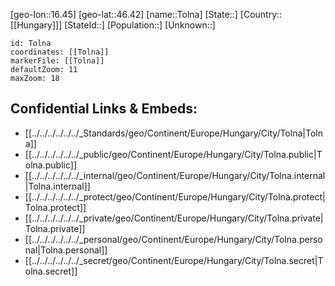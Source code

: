 ﻿---
location: [46.42,16.45]
mapzoom: [7,12] 
mapmarker: city 
type: City
tags:
- geo/City


SpocWebEntityId: 34899
isDeleted: false
confidential: public

---
[geo-lon::16.45]
[geo-lat::46.42]
[name::Tolna]
[State::]
[Country::[[Hungary]]]
[StateId::]
[Population::]
[Unknown::]


```leaflet
id: Tolna
coordinates: [[Tolna]]
markerFile: [[Tolna]]
defaultZoom: 11 
maxZoom: 18
```


## Confidential Links & Embeds: 
- [[../../../../../../_Standards/geo/Continent/Europe/Hungary/City/Tolna|Tolna]] 
- [[../../../../../../_public/geo/Continent/Europe/Hungary/City/Tolna.public|Tolna.public]] 
- [[../../../../../../_internal/geo/Continent/Europe/Hungary/City/Tolna.internal|Tolna.internal]] 
- [[../../../../../../_protect/geo/Continent/Europe/Hungary/City/Tolna.protect|Tolna.protect]] 
- [[../../../../../../_private/geo/Continent/Europe/Hungary/City/Tolna.private|Tolna.private]] 
- [[../../../../../../_personal/geo/Continent/Europe/Hungary/City/Tolna.personal|Tolna.personal]] 
- [[../../../../../../_secret/geo/Continent/Europe/Hungary/City/Tolna.secret|Tolna.secret]] 
